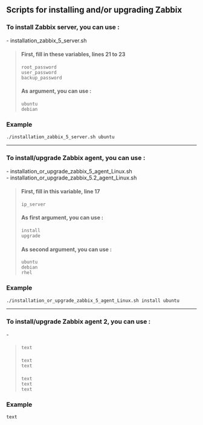 ## Scripts for installing and/or upgrading Zabbix

### To install Zabbix server, you can use :
\- installation_zabbix_5_server.sh
> #### First, fill in these variables, lines 21 to 23
> `root_password` <br/>
> `user_password` <br/>
> `backup_password`
>
> #### As argument, you can use :
> `ubuntu` <br/>
> `debian`

### Example
```
./installation_zabbix_5_server.sh ubuntu
```

***

### To install/upgrade Zabbix agent, you can use :
\- installation_or_upgrade_zabbix_5_agent_Linux.sh <br/>
\- installation_or_upgrade_zabbix_5.2_agent_Linux.sh

> #### First, fill in this variable, line 17
> `ip_server`
>
> #### As first argument, you can use :
> `install` <br/>
> `upgrade`
>
> #### As second argument, you can use :
> `ubuntu` <br/>
> `debian` <br/>
> `rhel`

### Example
```
./installation_or_upgrade_zabbix_5_agent_Linux.sh install ubuntu
```

***

### To install/upgrade Zabbix agent 2, you can use :
\-  <br/>

> #### 
> `text`
>
> #### 
> `text` <br/>
> `text`
>
> ####
> `text` <br/>
> `text` <br/>
> `text`

### Example
```
text
```
